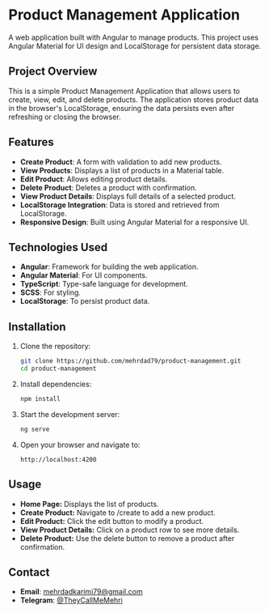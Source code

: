 # Product Management Application

A web application built with Angular to manage products. This project uses Angular Material for UI design and LocalStorage for persistent data storage.

## Project Overview
This is a simple Product Management Application that allows users to create, view, edit, and delete products. The application stores product data in the browser's LocalStorage, ensuring the data persists even after refreshing or closing the browser.

## Features
- **Create Product**: A form with validation to add new products.
- **View Products**: Displays a list of products in a Material table.
- **Edit Product**: Allows editing product details.
- **Delete Product**: Deletes a product with confirmation.
- **View Product Details**: Displays full details of a selected product.
- **LocalStorage Integration**: Data is stored and retrieved from LocalStorage.
- **Responsive Design**: Built using Angular Material for a responsive UI.

## Technologies Used
- **Angular**: Framework for building the web application.
- **Angular Material**: For UI components.
- **TypeScript**: Type-safe language for development.
- **SCSS**: For styling.
- **LocalStorage**: To persist product data.

## Installation

1. Clone the repository:
   ```bash
   git clone https://github.com/mehrdad79/product-management.git
   cd product-management
2. Install dependencies:
   ```bash
   npm install
3. Start the development server:
   ```bash
   ng serve
4. Open your browser and navigate to:
   ```arduino
   http://localhost:4200
## Usage
- **Home Page:** Displays the list of products.
- **Create Product:** Navigate to /create to add a new product.
- **Edit Product:** Click the edit button to modify a product.
- **View Product Details:** Click on a product row to see more details.
- **Delete Product:** Use the delete button to remove a product after confirmation.
## Contact
- **Email**: [mehrdadkarimi79@gmail.com](mailto:mehrdadkarimi79@gmail.com)
- **Telegram**: [@TheyCallMeMehri](https://t.me/TheyCallMeMehri)
